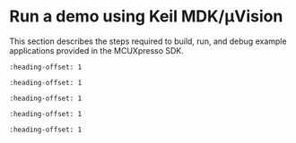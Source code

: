 # Run a demo using Keil MDK/μVision

This section describes the steps required to build, run, and debug example applications provided in the MCUXpresso SDK.


```{include} ../topics/install_cmsis_device_pack.md
:heading-offset: 1
```

```{include} ../topics/build_an_example_application_001.md
:heading-offset: 1
```

```{include} ../topics/run_an_example_application_002.md
:heading-offset: 1
```

```{include} ../topics/build_a_trustzone_example_application_002.md
:heading-offset: 1
```

```{include} ../topics/run_a_trustzone_example_application_001.md
:heading-offset: 1
```

